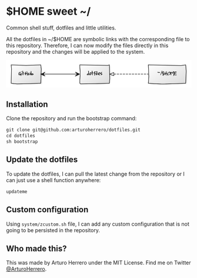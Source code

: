 # $HOME sweet ~/

Common shell stuff, dotfiles and little utilities.

All the dotfiles in ~/$HOME are symbolic links with the corresponding file to
this repository. Therefore, I can now modify the files directly in this
repository and the changes will be applied to the system.

![GitHub <-> dotfiles <- ~/$HOME](images/github-dotfiles-home.jpg)

## Installation

Clone the repository and run the bootstrap command:

```shell
git clone git@github.com:arturoherrero/dotfiles.git
cd dotfiles
sh bootstrap
```

## Update the dotfiles

To update the dotfiles, I can pull the latest change from the repository or I
can just use a shell function anywhere:

```shell
updateme
```

## Custom configuration

Using `system/zcustom.sh` file, I can add any custom configuration that is not
going to be persisted in the repository.


## Who made this?

This was made by Arturo Herrero under the MIT License. Find me on Twitter
[@ArturoHerrero][1].


[1]: https://twitter.com/ArturoHerrero
